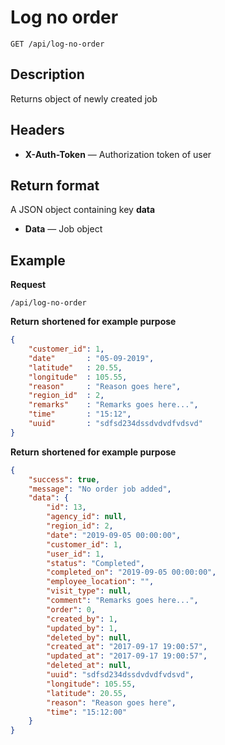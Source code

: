 # Log no order

    GET /api/log-no-order

## Description
Returns object of newly created job

## Headers
- **X-Auth-Token** — Authorization token of user


## Return format
A JSON object containing key **data**

- **Data** — Job object


## Example
**Request**

    /api/log-no-order

**Return** __shortened for example purpose__
``` json
{
	"customer_id": 1,
	"date"       : "05-09-2019",
	"latitude"	 : 20.55,
	"longitude"  : 105.55,
	"reason"     : "Reason goes here",
	"region_id"  : 2,
	"remarks"    : "Remarks goes here...",
	"time"		 : "15:12",
	"uuid"		 : "sdfsd234dssdvdvdfvdsvd"
}
```


**Return** __shortened for example purpose__
``` json
{
    "success": true,
    "message": "No order job added",
    "data": {
        "id": 13,
        "agency_id": null,
        "region_id": 2,
        "date": "2019-09-05 00:00:00",
        "customer_id": 1,
        "user_id": 1,
        "status": "Completed",
        "completed_on": "2019-09-05 00:00:00",
        "employee_location": "",
        "visit_type": null,
        "comment": "Remarks goes here...",
        "order": 0,
        "created_by": 1,
        "updated_by": 1,
        "deleted_by": null,
        "created_at": "2017-09-17 19:00:57",
        "updated_at": "2017-09-17 19:00:57",
        "deleted_at": null,
        "uuid": "sdfsd234dssdvdvdfvdsvd",
        "longitude": 105.55,
        "latitude": 20.55,
        "reason": "Reason goes here",
        "time": "15:12:00"
    }
}
```